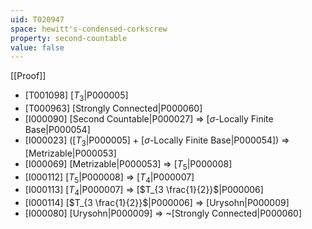 ```yaml
---
uid: T020947
space: hewitt's-condensed-corkscrew
property: second-countable
value: false
---
```

[[Proof]]

* [T001098] [$T_3$|P000005]
* [T000963] [Strongly Connected|P000060]
* [I000090] [Second Countable|P000027] => [$\sigma$-Locally Finite Base|P000054]
* [I000023] ([$T_3$|P000005] + [$\sigma$-Locally Finite Base|P000054]) => [Metrizable|P000053]
* [I000069] [Metrizable|P000053] => [$T_5$|P000008]
* [I000112] [$T_5$|P000008] => [$T_4$|P000007]
* [I000113] [$T_4$|P000007] => [$T_{3 \frac{1}{2}}$|P000006]
* [I000114] [$T_{3 \frac{1}{2}}$|P000006] => [Urysohn|P000009]
* [I000080] [Urysohn|P000009] => ~[Strongly Connected|P000060]

